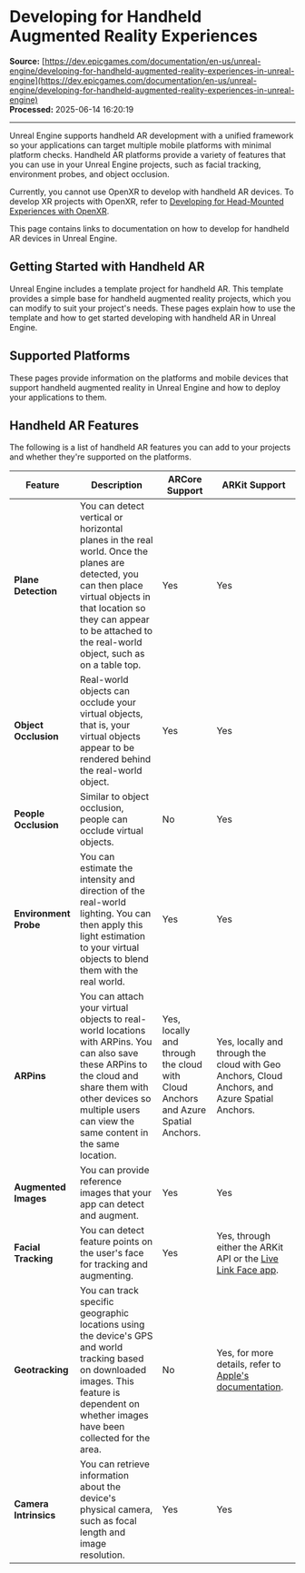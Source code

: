 # Developing for Handheld Augmented Reality Experiences

**Source:** [https://dev.epicgames.com/documentation/en-us/unreal-engine/developing-for-handheld-augmented-reality-experiences-in-unreal-engine](https://dev.epicgames.com/documentation/en-us/unreal-engine/developing-for-handheld-augmented-reality-experiences-in-unreal-engine)  
**Processed:** 2025-06-14 16:20:19

---

Unreal Engine supports handheld AR development with a unified framework so your applications can target multiple mobile platforms with minimal platform checks. Handheld AR platforms provide a variety of features that you can use in your Unreal Engine projects, such as facial tracking, environment probes, and object occlusion.

Currently, you cannot use OpenXR to develop with handheld AR devices. To develop XR projects with OpenXR, refer to [Developing for Head-Mounted Experiences with OpenXR](/documentation/en-us/unreal-engine/developing-for-head-mounted-experiences-with-openxr-in-unreal-engine).

This page contains links to documentation on how to develop for handheld AR devices in Unreal Engine.

## Getting Started with Handheld AR

Unreal Engine includes a template project for handheld AR. This template provides a simple base for handheld augmented reality projects, which you can modify to suit your project's needs. These pages explain how to use the template and how to get started developing with handheld AR in Unreal Engine.

## Supported Platforms

These pages provide information on the platforms and mobile devices that support handheld augmented reality in Unreal Engine and how to deploy your applications to them.

## Handheld AR Features

The following is a list of handheld AR features you can add to your projects and whether they're supported on the platforms.

| Feature | Description | ARCore Support | ARKit Support |
| --- | --- | --- | --- |
| **Plane Detection** | You can detect vertical or horizontal planes in the real world. Once the planes are detected, you can then place virtual objects in that location so they can appear to be attached to the real-world object, such as on a table top. | Yes | Yes |
| **Object Occlusion** | Real-world objects can occlude your virtual objects, that is, your virtual objects appear to be rendered behind the real-world object. | Yes | Yes |
| **People Occlusion** | Similar to object occlusion, people can occlude virtual objects. | No | Yes |
| **Environment Probe** | You can estimate the intensity and direction of the real-world lighting. You can then apply this light estimation to your virtual objects to blend them with the real world. | Yes | Yes |
| **ARPins** | You can attach your virtual objects to real-world locations with ARPins. You can also save these ARPins to the cloud and share them with other devices so multiple users can view the same content in the same location. | Yes, locally and through the cloud with Cloud Anchors and Azure Spatial Anchors. | Yes, locally and through the cloud with Geo Anchors, Cloud Anchors, and Azure Spatial Anchors. |
| **Augmented Images** | You can provide reference images that your app can detect and augment. | Yes | Yes |
| **Facial Tracking** | You can detect feature points on the user's face for tracking and augmenting. | Yes | Yes, through either the ARKit API or the [Live Link Face app](/documentation/en-us/unreal-engine/recording-face-animation-on-ios-device-in-unreal-engine). |
| **Geotracking** | You can track specific geographic locations using the device's GPS and world tracking based on downloaded images. This feature is dependent on whether images have been collected for the area. | No | Yes, for more details, refer to [Apple's documentation](https://developer.apple.com/documentation/arkit/content_anchors/tracking_geographic_locations_in_ar). |
| **Camera Intrinsics** | You can retrieve information about the device's physical camera, such as focal length and image resolution. | Yes | Yes |
